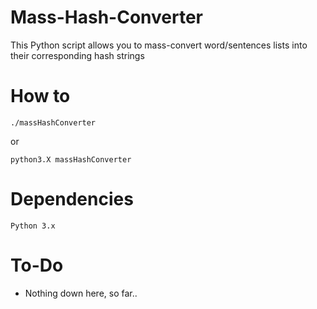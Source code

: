 # Mass-Hash-Converter

This Python script allows you to mass-convert word/sentences lists 
into their corresponding hash strings

# How to

  ```
  ./massHashConverter
  ```
  or
  ```
  python3.X massHashConverter
  ```

#  Dependencies
    Python 3.x

# To-Do
  - Nothing down here, so far..
